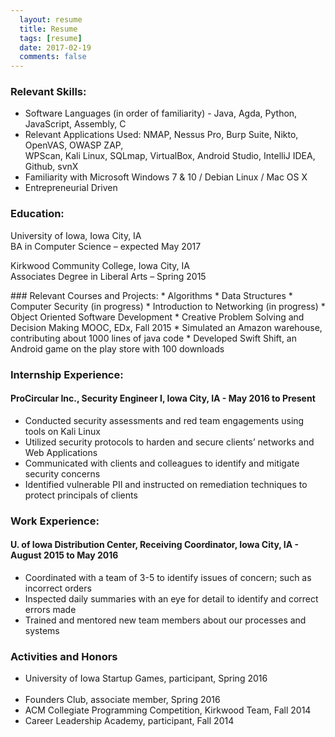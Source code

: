 ```yaml
---
  layout: resume
  title: Resume
  tags: [resume]
  date: 2017-02-19
  comments: false
---
```

### Relevant Skills:
* Software Languages (in order of familiarity) - Java, Agda, Python, JavaScript, Assembly, C
*	Relevant Applications Used: NMAP, Nessus Pro, Burp Suite, Nikto, OpenVAS, OWASP ZAP, <br />
  WPScan, Kali Linux, SQLmap, VirtualBox, Android Studio, IntelliJ IDEA, Github, svnX
*	Familiarity with Microsoft Windows 7 & 10 / Debian Linux / Mac OS X
*	Entrepreneurial Driven

### Education:
<p>
University of Iowa, Iowa City, IA <br />
BA in Computer Science – expected May 2017
</p>

<p>
Kirkwood Community College, Iowa City, IA <br />
Associates Degree in Liberal Arts – Spring 2015
</p>
### Relevant Courses and Projects:
* Algorithms
* Data Structures
* Computer Security (in progress)
* Introduction to Networking (in progress)
* Object Oriented Software Development
* Creative Problem Solving and Decision Making MOOC, EDx, Fall 2015
* Simulated an Amazon warehouse, contributing about 1000 lines of java code
* Developed Swift Shift, an Android game on the play store with 100 downloads

### Internship Experience:
#### ProCircular Inc., Security Engineer I, Iowa City, IA - May 2016 to Present
* Conducted security assessments and red team engagements using tools on Kali Linux
* Utilized security protocols to harden and secure clients’ networks and Web Applications
* Communicated with clients and colleagues to identify and mitigate security concerns
* Identified vulnerable PII and instructed on remediation techniques to protect principals of clients

### Work Experience:
#### U. of Iowa Distribution Center, Receiving Coordinator, Iowa City, IA - August 2015 to May 2016
* Coordinated with a team of 3-5 to identify issues of concern; such as incorrect orders
* Inspected daily summaries with an eye for detail to identify and correct errors made
* Trained and mentored new team members about our processes and systems

### Activities and Honors		    	 		  
* University of Iowa Startup Games, participant, Spring 2016                          
* Founders Club, associate member, Spring 2016	                   
* ACM Collegiate Programming Competition, Kirkwood Team, Fall 2014
* Career Leadership Academy, participant, Fall 2014
